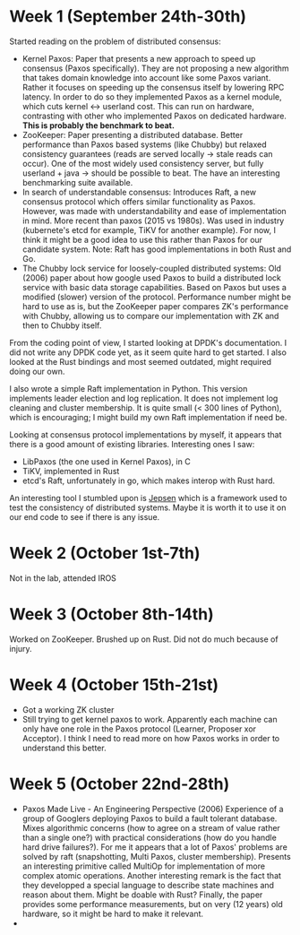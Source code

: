 # Week 1 (September 24th-30th)

Started reading on the problem of distributed consensus:

- Kernel Paxos: Paper that presents a new approach to speed up consensus (Paxos specifically).
    They are not proposing a new algorithm that takes domain knowledge into account like some Paxos variant.
    Rather it focuses on speeding up the consensus itself by lowering RPC latency.
    In order to do so they implemented Paxos as a kernel module, which cuts kernel <-> userland cost.
    This can run on hardware, contrasting with other who implemented Paxos on dedicated hardware.
    __This is probably the benchmark to beat.__
- ZooKeeper: Paper presenting a distributed database.
    Better performance than Paxos based systems (like Chubby) but relaxed consistency guarantees (reads are served locally -> stale reads can occur).
    One of the most widely used consistency server, but fully userland + java -> should be possible to beat.
    The have an interesting benchmarking suite available.
- In search of understandable consensus:
    Introduces Raft, a new consensus protocol which offers similar functionality as Paxos.
    However, was made with understandability and ease of implementation in mind.
    More recent than paxos (2015 vs 1980s).
    Was used in industry (kubernete's etcd for example, TiKV for another example).
    For now, I think it might be a good idea to use this rather than Paxos for our candidate system.
    Note: Raft has good implementations in both Rust and Go.
- The Chubby lock service for loosely-coupled distributed systems:
    Old (2006) paper about how google used Paxos to build a distributed lock service with basic data storage capabilities.
    Based on Paxos but uses a modified (slower) version of the protocol.
    Performance number might be hard to use as is, but the ZooKeeper paper compares ZK's performance with Chubby, allowing us to compare our implementation with ZK and then to Chubby itself.

From the coding point of view, I started looking at DPDK's documentation.
I did not write any DPDK code yet, as it seem quite hard to get started.
I also looked at the Rust bindings and most seemed outdated, might required doing our own.

I also wrote a simple Raft implementation in Python.
This version implements leader election and log replication.
It does not implement log cleaning and cluster membership.
It is quite small (< 300 lines of Python), which is encouraging; I might build my own Raft implementation if need be.

Looking at consensus protocol implementations by myself, it appears that there is a good amount of existing libraries.
Interesting ones I saw:

- LibPaxos (the one used in Kernel Paxos), in C
- TiKV, implemented in Rust
- etcd's Raft, unfortunately in go, which makes interop with Rust hard.

An interesting tool I stumbled upon is [Jepsen](https://jepsen.io) which is a framework used to test the consistency of distributed systems.
Maybe it is worth it to use it on our end code to see if there is any issue.

# Week 2 (October 1st-7th)

Not in the lab, attended IROS

# Week 3 (October 8th-14th)

Worked on ZooKeeper.
Brushed up on Rust.
Did not do much because of injury.

# Week 4 (October 15th-21st)

* Got a working ZK cluster
* Still trying to get kernel paxos to work.
    Apparently each machine can only have one role in the Paxos protocol (Learner, Proposer xor Acceptor).
    I think I need to read more on how Paxos works in order to understand this better.

# Week 5 (October 22nd-28th)

- Paxos Made Live - An Engineering Perspective (2006)
    Experience of a group of Googlers deploying Paxos to build a fault tolerant database.
    Mixes algorithmic concerns (how to agree on a stream of value rather than a single one?) with practical considerations (how do you handle hard drive failures?).
    For me it appears that a lot of Paxos' problems are solved by raft (snapshotting, Multi Paxos, cluster membership).
    Presents an interesting primitive called MultiOp for implementation of more complex atomic operations.
    Another interesting remark is the fact that they developped a special language to describe state machines and reason about them.
    Might be doable with Rust?
    Finally, the paper provides some performance measurements, but on very (12 years) old hardware, so it might be hard to make it relevant.
-
